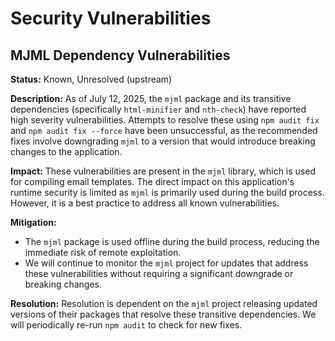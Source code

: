 # Security Vulnerabilities

## MJML Dependency Vulnerabilities

**Status:** Known, Unresolved (upstream)

**Description:**
As of July 12, 2025, the `mjml` package and its transitive dependencies (specifically `html-minifier` and `nth-check`) have reported high severity vulnerabilities. Attempts to resolve these using `npm audit fix` and `npm audit fix --force` have been unsuccessful, as the recommended fixes involve downgrading `mjml` to a version that would introduce breaking changes to the application.

**Impact:**
These vulnerabilities are present in the `mjml` library, which is used for compiling email templates. The direct impact on this application's runtime security is limited as `mjml` is primarily used during the build process. However, it is a best practice to address all known vulnerabilities.

**Mitigation:**

- The `mjml` package is used offline during the build process, reducing the immediate risk of remote exploitation.
- We will continue to monitor the `mjml` project for updates that address these vulnerabilities without requiring a significant downgrade or breaking changes.

**Resolution:**
Resolution is dependent on the `mjml` project releasing updated versions of their packages that resolve these transitive dependencies. We will periodically re-run `npm audit` to check for new fixes.
